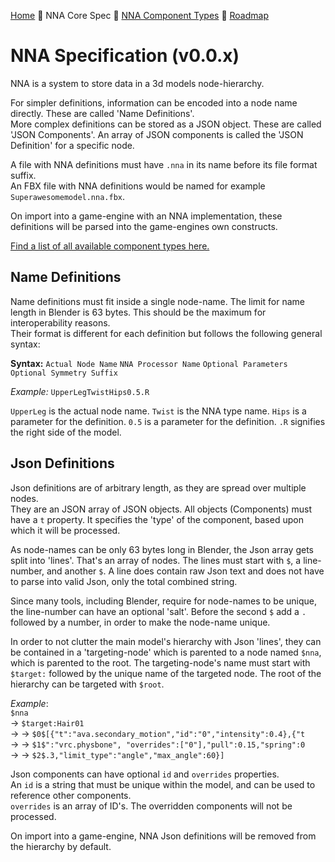 [Home](readme.md) 🔶 NNA Core Spec 🔶 [NNA Component Types](nna_component_types.md) 🔶 [Roadmap](roadmap.md)

# NNA Specification (v0.0.x)
NNA is a system to store data in a 3d models node-hierarchy.

For simpler definitions, information can be encoded into a node name directly. These are called 'Name Definitions'.\
More complex definitions can be stored as a JSON object. These are called 'JSON Components'. An array of JSON components is called the 'JSON Definition' for a specific node.

A file with NNA definitions must have `.nna` in its name before its file format suffix.\
An FBX file with NNA definitions would be named for example `Superawesomemodel.nna.fbx`.

On import into a game-engine with an NNA implementation, these definitions will be parsed into the game-engines own constructs.

[Find a list of all available component types here.](nna_component_types.md)

## Name Definitions
Name definitions must fit inside a single node-name. The limit for name length in Blender is 63 bytes. This should be the maximum for interoperability reasons.\
Their format is different for each definition but follows the following general syntax:

**Syntax:** `Actual Node Name` `NNA Processor Name` `Optional Parameters` `Optional Symmetry Suffix`

*Example:* `UpperLegTwistHips0.5.R`

`UpperLeg` is the actual node name.
`Twist` is the NNA type name.
`Hips` is a parameter for the definition.
`0.5` is a parameter for the definition.
`.R` signifies the right side of the model.

## Json Definitions
Json definitions are of arbitrary length, as they are spread over multiple nodes.\
They are an JSON array of JSON objects. All objects (Components) must have a `t` property. It specifies the 'type' of the component, based upon which it will be processed.

As node-names can be only 63 bytes long in Blender, the Json array gets split into 'lines'. That's an array of nodes. The lines must start with `$`, a line-number, and another `$`. A line does contain raw Json text and does not have to parse into valid Json, only the total combined string.

Since many tools, including Blender, require for node-names to be unique, the line-number can have an optional 'salt'. Before the second `$` add a `.` followed by a number, in order to make the node-name unique.

In order to not clutter the main model's hierarchy with Json 'lines', they can be contained in a 'targeting-node' which is parented to a node named `$nna`, which is parented to the root. The targeting-node's name must start with `$target:` followed by the unique name of the targeted node. The root of the hierarchy can be targeted with `$root`.

*Example*:\
`$nna`\
→ `$target:Hair01`\
→ → `$0$[{"t":"ava.secondary_motion","id":"0","intensity":0.4},{"t`\
→ → `$1$":"vrc.physbone", "overrides":["0"],"pull":0.15,"spring":0`\
→ → `$2$.3,"limit_type":"angle","max_angle":60}]`

Json components can have optional `id` and `overrides` properties.\
An `id` is a string that must be unique within the model, and can be used to reference other components.\
`overrides` is an array of ID's. The overridden components will not be processed.

On import into a game-engine, NNA Json definitions will be removed from the hierarchy by default.
